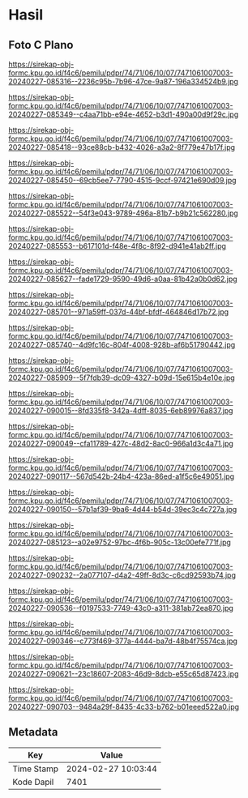 # Hasil

## Foto C Plano

https://sirekap-obj-formc.kpu.go.id/f4c6/pemilu/pdpr/74/71/06/10/07/7471061007003-20240227-085316--2236c95b-7b96-47ce-9a87-196a334524b9.jpg

https://sirekap-obj-formc.kpu.go.id/f4c6/pemilu/pdpr/74/71/06/10/07/7471061007003-20240227-085349--c4aa71bb-e94e-4652-b3d1-490a00d9f29c.jpg

https://sirekap-obj-formc.kpu.go.id/f4c6/pemilu/pdpr/74/71/06/10/07/7471061007003-20240227-085418--93ce88cb-b432-4026-a3a2-8f779e47b17f.jpg

https://sirekap-obj-formc.kpu.go.id/f4c6/pemilu/pdpr/74/71/06/10/07/7471061007003-20240227-085450--69cb5ee7-7790-4515-9ccf-97421e690d09.jpg

https://sirekap-obj-formc.kpu.go.id/f4c6/pemilu/pdpr/74/71/06/10/07/7471061007003-20240227-085522--54f3e043-9789-496a-81b7-b9b21c562280.jpg

https://sirekap-obj-formc.kpu.go.id/f4c6/pemilu/pdpr/74/71/06/10/07/7471061007003-20240227-085553--b617101d-f48e-4f8c-8f92-d941e41ab2ff.jpg

https://sirekap-obj-formc.kpu.go.id/f4c6/pemilu/pdpr/74/71/06/10/07/7471061007003-20240227-085627--fade1729-9590-49d6-a0aa-81b42a0b0d62.jpg

https://sirekap-obj-formc.kpu.go.id/f4c6/pemilu/pdpr/74/71/06/10/07/7471061007003-20240227-085701--971a59ff-037d-44bf-bfdf-464846d17b72.jpg

https://sirekap-obj-formc.kpu.go.id/f4c6/pemilu/pdpr/74/71/06/10/07/7471061007003-20240227-085740--4d9fc16c-804f-4008-928b-af6b51790442.jpg

https://sirekap-obj-formc.kpu.go.id/f4c6/pemilu/pdpr/74/71/06/10/07/7471061007003-20240227-085909--5f7fdb39-dc09-4327-b09d-15e615b4e10e.jpg

https://sirekap-obj-formc.kpu.go.id/f4c6/pemilu/pdpr/74/71/06/10/07/7471061007003-20240227-090015--8fd335f8-342a-4dff-8035-6eb89976a837.jpg

https://sirekap-obj-formc.kpu.go.id/f4c6/pemilu/pdpr/74/71/06/10/07/7471061007003-20240227-090049--cfa11789-427c-48d2-8ac0-966a1d3c4a71.jpg

https://sirekap-obj-formc.kpu.go.id/f4c6/pemilu/pdpr/74/71/06/10/07/7471061007003-20240227-090117--567d542b-24b4-423a-86ed-a1f5c6e49051.jpg

https://sirekap-obj-formc.kpu.go.id/f4c6/pemilu/pdpr/74/71/06/10/07/7471061007003-20240227-090150--57b1af39-9ba6-4d44-b54d-39ec3c4c727a.jpg

https://sirekap-obj-formc.kpu.go.id/f4c6/pemilu/pdpr/74/71/06/10/07/7471061007003-20240227-085123--a02e9752-97bc-4f6b-905c-13c00efe771f.jpg

https://sirekap-obj-formc.kpu.go.id/f4c6/pemilu/pdpr/74/71/06/10/07/7471061007003-20240227-090232--2a077107-d4a2-49ff-8d3c-c6cd92593b74.jpg

https://sirekap-obj-formc.kpu.go.id/f4c6/pemilu/pdpr/74/71/06/10/07/7471061007003-20240227-090536--f0197533-7749-43c0-a311-381ab72ea870.jpg

https://sirekap-obj-formc.kpu.go.id/f4c6/pemilu/pdpr/74/71/06/10/07/7471061007003-20240227-090346--c773f469-377a-4444-ba7d-48b4f75574ca.jpg

https://sirekap-obj-formc.kpu.go.id/f4c6/pemilu/pdpr/74/71/06/10/07/7471061007003-20240227-090621--23c18607-2083-46d9-8dcb-e55c65d87423.jpg

https://sirekap-obj-formc.kpu.go.id/f4c6/pemilu/pdpr/74/71/06/10/07/7471061007003-20240227-090703--9484a29f-8435-4c33-b762-b01eeed522a0.jpg


## Metadata

| Key        | Value               |
| ---------- | ------------------- |
| Time Stamp | 2024-02-27 10:03:44 |
| Kode Dapil | 7401                |



